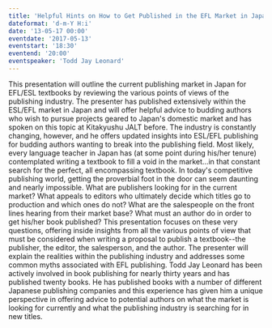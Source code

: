 ```yaml
---
title: 'Helpful Hints on How to Get Published in the EFL Market in Japan:  Making your Proposal Count--Four Industry Perspectives...the Publisher, Editor, Salesperson, and Author'
dateformat: 'd-m-Y H:i'
date: '13-05-17 00:00'
eventdate: '2017-05-13'
eventstart: '18:30'
eventend: '20:00'
eventspeaker: 'Todd Jay Leonard'
---
```


This presentation will outline the current publishing market in Japan for EFL/ESL textbooks by reviewing the various points of views of the publishing industry. The presenter has published extensively within the ESL/EFL market in Japan and will offer helpful advice to budding authors who wish to pursue projects geared to Japan's domestic market and has spoken on this topic at Kitakyushu JALT before. The industry is constantly changing, however, and he offers updated insights into ESL/EFL publishing for budding authors wanting to break into the publishing field. 
Most likely, every language teacher in Japan has (at some point during his/her tenure) contemplated writing a textbook to fill a void in the market...in that constant search for the perfect, all encompassing textbook. In today's competitive publishing world, getting the proverbial foot in the door can seem daunting and nearly impossible. What are publishers looking for in the current market? What appeals to editors who ultimately decide which titles go to production and which ones do not? What are the salespeople on the front lines hearing from their market base? What must an author do in order to get his/her book published?
This presentation focuses on these very questions, offering inside insights from all the various points of view that must be considered when writing a proposal to publish a textbook--the publisher, the editor, the salesperson, and the author. The presenter will explain the realities within the publishing industry and addresses some common myths associated with EFL publishing.
Todd Jay Leonard has been actively involved in book publishing for nearly thirty years and has published twenty books.  He has published books with a number of different Japanese publishing companies and this experience has given him a unique perspective in offering advice to potential authors on what the market is looking for currently and what the publishing industry is searching for in new titles.


